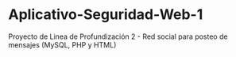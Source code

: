 # Aplicativo-Seguridad-Web-1
Proyecto de Linea de Profundización 2 - Red social para posteo de mensajes (MySQL, PHP y HTML)
